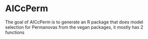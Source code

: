 
<!-- README.md is generated from README.Rmd. Please edit that file -->

# AICcPerm

<!-- badges: start -->
<!-- badges: end -->

The goal of AICcPerm is to generate an R package that does model
selection for Permanovas from the vegan packages, it mostly has 2
functions
